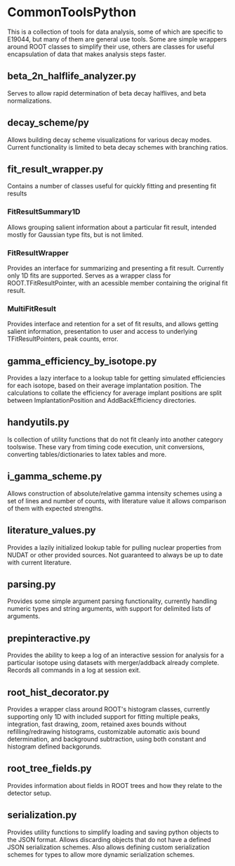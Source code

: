 # CommonToolsPython

This is a collection of tools for data analysis, some of which are specific to E19044, but many of them are general use tools. Some are simple wrappers around ROOT classes to simplify their use, others are classes for useful encapsulation of data that makes analysis steps faster.

## beta_2n_halflife_analyzer.py

Serves to allow rapid determination of beta decay halflives, and beta normalizations. 

## decay_scheme/py

Allows building decay scheme visualizations for various decay modes. Current functionality is limited to beta decay schemes with branching ratios.

## fit_result_wrapper.py

Contains a number of classes useful for quickly fitting and presenting fit results

### FitResultSummary1D

Allows grouping salient information about a particular fit result, intended mostly for Gaussian type fits, but is not limited.

### FitResultWrapper

Provides an interface for summarizing and presenting a fit result. Currently only 1D fits are supported. Serves as a wrapper class for ROOT.TFitResultPointer, with an acessible member containing the original fit result.

### MultiFitResult

Provides interface and retention for a set of fit results, and allows getting salient information, presentation to user and access to underlying TFitResultPointers, peak counts, error.


## gamma_efficiency_by_isotope.py

Provides a lazy interface to a lookup table for getting simulated efficiencies for each isotope, based on their average implantation position. The calculations to collate the efficiency for average implant positions are split between ImplantationPosition and AddBackEfficiency directories.

## handyutils.py

Is collection of utility functions that do not fit cleanly into another category toolswise. These vary from timing code execution, unit conversions, converting tables/dictionaries to latex tables and more.

## i_gamma_scheme.py

Allows construction of absolute/relative gamma intensity schemes using a set of lines and number of counts, with literature value it allows comparison of them with expected strengths.

## literature_values.py

Provides a lazily initialized lookup table for pulling nuclear properties from NUDAT or other provided sources. Not guaranteed to always be up to date with current literature.

## parsing.py

Provides some simple argument parsing functionality, currently handling numeric types and string arguments, with support for delimited lists of arguments.

## prepinteractive.py

Provides the ability to keep a log of an interactive session for analysis for a particular isotope using datasets with merger/addback already complete. Records all commands in a log at session exit.

## root_hist_decorator.py

Provides a wrapper class around ROOT's histogram classes, currently supporting only 1D with included support for fitting multiple peaks, integration, fast drawing, zoom, retained axes bounds without refilling/redrawing histograms, customizable automatic axis bound determination, and background subtraction, using both constant and histogram defined backgorunds.

## root_tree_fields.py

Provides information about fields in ROOT trees and how they relate to the detector setup.

## serialization.py

Provides utility functions to simplify loading and saving python objects to the JSON format. Allows discarding objects that do not have a defined JSON serialization schemes. Also allows defining custom serialization schemes for types to allow more dynamic serialization schemes.
